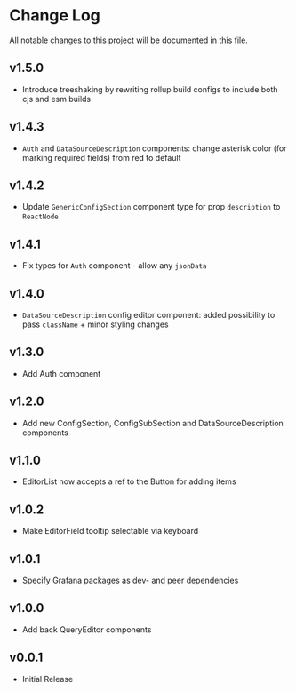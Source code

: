 # Change Log

All notable changes to this project will be documented in this file.

## v1.5.0

- Introduce treeshaking by rewriting rollup build configs to include both cjs and esm builds

## v1.4.3

- `Auth` and `DataSourceDescription` components: change asterisk color (for marking required fields) from red to default

## v1.4.2

- Update `GenericConfigSection` component type for prop `description` to `ReactNode`

## v1.4.1

- Fix types for `Auth` component - allow any `jsonData`

## v1.4.0

- `DataSourceDescription` config editor component: added possibility to pass `className` + minor styling changes

## v1.3.0

- Add Auth component

## v1.2.0

- Add new ConfigSection, ConfigSubSection and DataSourceDescription components

## v1.1.0

- EditorList now accepts a ref to the Button for adding items

## v1.0.2

- Make EditorField tooltip selectable via keyboard

## v1.0.1

- Specify Grafana packages as dev- and peer dependencies

## v1.0.0

- Add back QueryEditor components

## v0.0.1

- Initial Release
